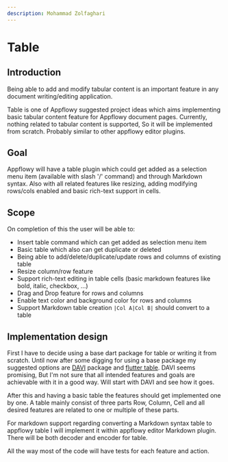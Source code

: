 ```yaml
---
description: Mohammad Zolfaghari
---
```


# Table

## Introduction

Being able to add and modify tabular content is an important feature in any document writing/editing application.

Table is one of Appflowy suggested project ideas which aims implementing basic tabular content feature for Appflowy document pages. Currently, nothing related to tabular content is supported, So it will be implemented from scratch. Probably similar to other appflowy editor plugins.

## Goal

Appflowy will have a table plugin which could get added as a selection menu item (available with slash '/' command) and through Markdown syntax. Also with all related features like resizing, adding modifying rows/cols enabled and basic rich-text support in cells.

## Scope

On completion of this the user will be able to:

* Insert table command which can get added as selection menu item
* Basic table which also can get duplicate or deleted
* Being able to add/delete/duplicate/update rows and columns of existing table
* Resize column/row feature
* Support rich-text editing in table cells (basic markdown features like bold, italic, checkbox, ...)
* Drag and Drop feature for rows and columns
* Enable text color and background color for rows and columns
* Support Markdown table creation `|Col A|Col B|` should convert to a table

## Implementation design

First I have to decide using a base dart package for table or writing it from scratch. Until now after some digging for using a base package my suggested options are [DAVI](https://pub.dev/packages/davi) package and [flutter table](https://api.flutter.dev/flutter/widgets/Table-class.html). DAVI seems promising, But I'm not sure that all intended features and goals are achievable with it in a good way. Will start with DAVI and see how it goes.

After this and having a basic table the features should get implemented one by one. A table mainly consist of three parts Row, Column, Cell and all desired features are related to one or multiple of these parts.

For markdown support regarding converting a Markdown syntax table to appflowy table I will implement it within appflowy editor Markdown plugin. There will be both decoder and encoder for table.

All the way most of the code will have tests for each feature and action.
